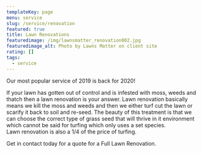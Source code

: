```yaml
---
templateKey: page
menu: service
slug: /service/renovation
featured: true
title: Lawn Renovations
featuredimage: /img/lawnsmatter_renovation002.jpg
featuredimage_alt: Photo by Lawns Matter on client site
rating: []
tags:
  - service
---
```


Our most popular service of 2019 is back for 2020!

If your lawn has gotten out of control and is infested with moss, weeds and
thatch then a lawn renovation is your answer. Lawn renovation basically means we
kill the moss and weeds and then we either turf cut the lawn or scarify it back
to soil and re-seed. The beauty of this treatment is that we can choose the
correct type of grass seed that will thrive in it environment which cannot be
said for turfing which only uses a set species.  
Lawn renovation is also a 1/4 of the price of turfing.

Get in contact today for a quote for a Full Lawn Renovation.

